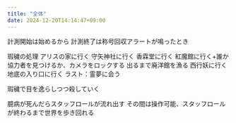 ```yaml
---
title: "全体"
date: 2024-12-20T14:14:47+09:00
---
```

計測開始は始めるから
計測終了は称号回収アラートが鳴ったとき

瑕穢の処理
アリスの家に行く
守矢神社に行く
香霖堂に行く
紅魔館に行く+誰か協力者を見つけるか、カメラをロックする
出るまで廃洋館を漁る
西行妖に行く
地底の入り口に行く
ラスト：霊夢に会う

瑕穢で目を逸らしつつ殺していく

臆病が死んだらスタッフロールが流れ出す
その間は操作可能、スタッフロールが終わるまで世界を歩き回れる
